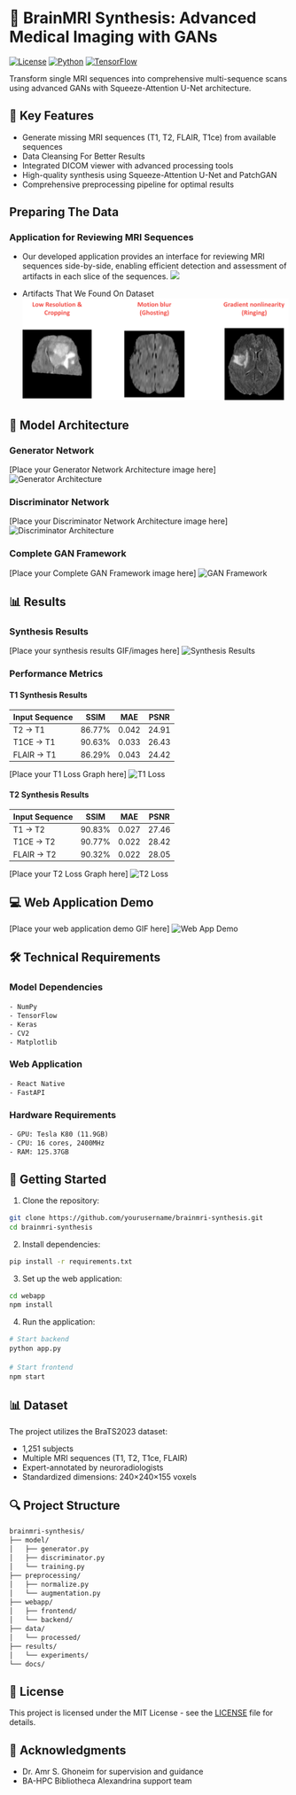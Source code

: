 # 🧠 BrainMRI Synthesis: Advanced Medical Imaging with GANs

[![License](https://img.shields.io/badge/License-MIT-blue.svg)](LICENSE)
[![Python](https://img.shields.io/badge/Python-3.8%2B-blue)](https://www.python.org/)
[![TensorFlow](https://img.shields.io/badge/TensorFlow-2.0%2B-orange)](https://www.tensorflow.org/)

Transform single MRI sequences into comprehensive multi-sequence scans using advanced GANs with Squeeze-Attention U-Net architecture.

## 🌟 Key Features

- Generate missing MRI sequences (T1, T2, FLAIR, T1ce) from available sequences
- Data Cleansing For Better Results
- Integrated DICOM viewer with advanced processing tools
- High-quality synthesis using Squeeze-Attention U-Net and PatchGAN
- Comprehensive preprocessing pipeline for optimal results

## Preparing The Data
### Application for Reviewing MRI Sequences
- Our developed application provides an interface for reviewing MRI sequences side-by-side, enabling efficient detection and assessment of artifacts in each slice of the sequences.
![](./GIFs/norm.gif)

- Artifacts That We Found On Dataset
![](./GIFs/صورة5.png) 

## 🎯 Model Architecture

### Generator Network
[Place your Generator Network Architecture image here]
![Generator Architecture](path/to/generator_architecture.png)

### Discriminator Network
[Place your Discriminator Network Architecture image here]
![Discriminator Architecture](path/to/discriminator_architecture.png)

### Complete GAN Framework
[Place your Complete GAN Framework image here]
![GAN Framework](path/to/gan_framework.png)

## 📊 Results

### Synthesis Results
[Place your synthesis results GIF/images here]
![Synthesis Results](path/to/synthesis_results.gif)

### Performance Metrics

#### T1 Synthesis Results
| Input Sequence | SSIM    | MAE   | PSNR   |
|----------------|---------|-------|---------|
| T2 → T1        | 86.77%  | 0.042 | 24.91  |
| T1CE → T1      | 90.63%  | 0.033 | 26.43  |
| FLAIR → T1     | 86.29%  | 0.043 | 24.42  |

[Place your T1 Loss Graph here]
![T1 Loss](path/to/t1_loss.png)

#### T2 Synthesis Results
| Input Sequence | SSIM    | MAE   | PSNR   |
|----------------|---------|-------|---------|
| T1 → T2        | 90.83%  | 0.027 | 27.46  |
| T1CE → T2      | 90.77%  | 0.022 | 28.42  |
| FLAIR → T2     | 90.32%  | 0.022 | 28.05  |

[Place your T2 Loss Graph here]
![T2 Loss](path/to/t2_loss.png)

## 💻 Web Application Demo
[Place your web application demo GIF here]
![Web App Demo](path/to/webapp_demo.gif)

## 🛠️ Technical Requirements

### Model Dependencies
```
- NumPy
- TensorFlow
- Keras
- CV2
- Matplotlib
```

### Web Application
```
- React Native
- FastAPI
```

### Hardware Requirements
```
- GPU: Tesla K80 (11.9GB)
- CPU: 16 cores, 2400MHz
- RAM: 125.37GB
```

## 🚀 Getting Started

1. Clone the repository:
```bash
git clone https://github.com/yourusername/brainmri-synthesis.git
cd brainmri-synthesis
```

2. Install dependencies:
```bash
pip install -r requirements.txt
```

3. Set up the web application:
```bash
cd webapp
npm install
```

4. Run the application:
```bash
# Start backend
python app.py

# Start frontend
npm start
```

## 📊 Dataset

The project utilizes the BraTS2023 dataset:
- 1,251 subjects
- Multiple MRI sequences (T1, T2, T1ce, FLAIR)
- Expert-annotated by neuroradiologists
- Standardized dimensions: 240×240×155 voxels

## 🔍 Project Structure
```
brainmri-synthesis/
├── model/
│   ├── generator.py
│   ├── discriminator.py
│   └── training.py
├── preprocessing/
│   ├── normalize.py
│   └── augmentation.py
├── webapp/
│   ├── frontend/
│   └── backend/
├── data/
│   └── processed/
├── results/
│   └── experiments/
└── docs/
```

## 📄 License

This project is licensed under the MIT License - see the [LICENSE](LICENSE) file for details.


## 🙏 Acknowledgments

- Dr. Amr S. Ghoneim for supervision and guidance
- BA-HPC Bibliotheca Alexandrina support team
